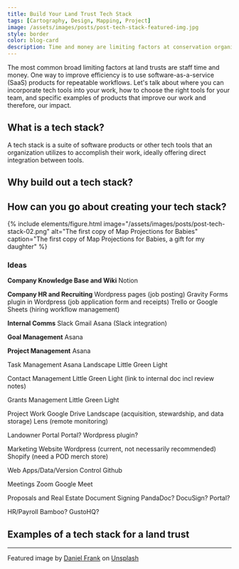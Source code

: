 ```yaml
---
title: Build Your Land Trust Tech Stack
tags: [Cartography, Design, Mapping, Project]
image: /assets/images/posts/post-tech-stack-featured-img.jpg
style: border
color: blog-card
description: Time and money are limiting factors at conservation organizations. Learn how to leverage tools to make your work more accurate and efficient, so you can focus on impact.
---
```


The most common broad limiting factors at land trusts are staff time and money. One way to improve efficiency is to use software-as-a-service (SaaS) products for repeatable workflows. Let's talk about where you can incorporate tech tools into your work, how to choose the right tools for your team, and specific examples of products that improve our work and therefore, our impact.

## What is a tech stack?

A tech stack is a suite of software products or other tech tools that an organization utilizes to accomplish their work, ideally offering direct integration between tools.




## Why build out a tech stack?


## How can you go about creating your tech stack?


{% include elements/figure.html image="/assets/images/posts/post-tech-stack-02.png" alt="The first copy of Map Projections for Babies" caption="The first copy of Map Projections for Babies, a gift for my daughter" %}


### Ideas

**Company Knowledge Base and Wiki**
Notion

**Company HR and Recruiting**
Wordpress pages (job posting)
Gravity Forms plugin in Wordpress (job application form and receipts)
Trello or Google Sheets (hiring workflow management)

**Internal Comms**
Slack
Gmail
Asana (Slack integration)

**Goal Management**
Asana

**Project Management**
Asana


Task Management
Asana
Landscape
Little Green Light

Contact Management
Little Green Light (link to internal doc incl review notes)

Grants Management
Little Green Light

Project Work
Google Drive
Landscape (acquisition, stewardship, and data storage)
Lens (remote monitoring)

Landowner Portal
Portal?
Wordpress plugin?

Marketing Website
Wordpress (current, not necessarily recommended)
Shopify (need a POD merch store)

Web Apps/Data/Version Control
Github

Meetings
Zoom
Google Meet

Proposals and Real Estate Document Signing
PandaDoc?
DocuSign?
Portal?

HR/Payroll
Bamboo?
GustoHQ?





## Examples of a tech stack for a land trust




***

Featured image by <a href="https://unsplash.com/@fr3nks?utm_source=unsplash&utm_medium=referral&utm_content=creditCopyText">Daniel Frank</a> on <a href="https://unsplash.com/s/photos/phone-landscape?utm_source=unsplash&utm_medium=referral&utm_content=creditCopyText">Unsplash</a>
